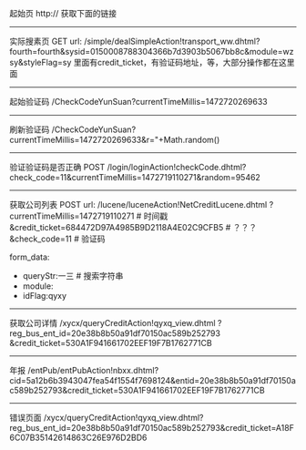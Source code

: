 起始页
http://
获取下面的链接

---

实际搜素页
GET
url: /simple/dealSimpleAction!transport_ww.dhtml?fourth=fourth&sysid=0150008788304366b7d3903b5067bb8c&module=wzsy&styleFlag=sy
里面有credit_ticket，有验证码地址，等，大部分操作都在这里面

---

起始验证码
/CheckCodeYunSuan?currentTimeMillis=1472720269633

---

刷新验证码
/CheckCodeYunSuan?currentTimeMillis=1472720269633&r="+Math.random()

---

验证验证码是否正确
POST
/login/loginAction!checkCode.dhtml?check_code=11&currentTimeMillis=1472719110271&random=95462

---

获取公司列表
POST
url: /lucene/luceneAction!NetCreditLucene.dhtml
?currentTimeMillis=1472719110271    # 时间戳
&credit_ticket=684472D97A4985B9D2118A4E02C9CFB5    #  ？？？
&check_code=11      # 验证码

form_data:
- queryStr:一三    # 搜索字符串
- module:
- idFlag:qyxy

---

获取公司详情
/xycx/queryCreditAction!qyxq_view.dhtml
?reg_bus_ent_id=20e38b8b50a91df70150ac589b252793
&credit_ticket=530A1F941661702EEF19F7B1762771CB


---

年报
/entPub/entPubAction!nbxx.dhtml?cid=5a12b6b3943047fea54f1554f7698124&entid=20e38b8b50a91df70150ac589b252793&credit_ticket=530A1F941661702EEF19F7B1762771CB



---

错误页面
/xycx/queryCreditAction!qyxq_view.dhtml?reg_bus_ent_id=20e38b8b50a91df70150ac589b252793&credit_ticket=A18F6C07B35142614863C26E976D2BD6